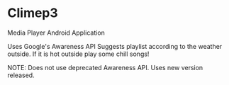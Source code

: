 # Climep3

Media Player Android Application

Uses Google's Awareness API
Suggests playlist according to the weather outside. If it is hot outside play some chill songs!

NOTE: Does not use deprecated Awareness API. Uses new version released. 
